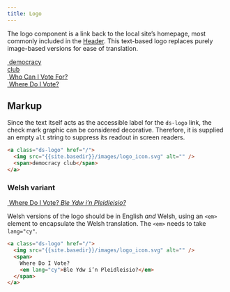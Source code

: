 ```yaml
---
title: Logo
---
```


The logo component is a link back to the local site’s homepage, most commonly included in the [Header]({{site.basedir}}/components/header). This text-based logo replaces purely image-based versions for ease of translation.

<div class="ds-scope">
  <div class="ds-stack-smaller">
    <div>
      <a class="ds-logo" href="/">
        <img src="{{site.basedir}}/images/logo_icon.svg" alt="" />
        <span>democracy<br>club</span>
      </a>
    </div>
    <div>
      <a class="ds-logo" href="/">
        <img src="{{site.basedir}}/images/logo_icon.svg" alt="" />
        <span>Who Can I Vote For?</span>
      </a>
    </div>
    <div>
      <a class="ds-logo" href="/">
        <img src="{{site.basedir}}/images/logo_icon.svg" alt="" />
        <span>Where Do I Vote?</span>
      </a>
    </div>
  </div>
</div>

## Markup

Since the text itself acts as the accessible label for the `ds-logo` link, the check mark graphic can be considered decorative. Therefore, it is supplied an empty `alt` string to suppress its readout in screen readers.

```html
<a class="ds-logo" href="/">
  <img src="{{site.basedir}}/images/logo_icon.svg" alt="" />
  <span>democracy club</span>
</a>
```

### Welsh variant

<div class="ds-scope">
  <a class="ds-logo" href="/">
    <img src="{{site.basedir}}/images/logo_icon.svg" alt="" />
    <span>
      Where Do I Vote?
      <em lang="cy">Ble Ydw i’n Pleidleisio?</em>
    </span>
  </a>
</div>

Welsh versions of the logo should be in English _and_ Welsh, using an `<em>` element to encapsulate the Welsh translation. The `<em>` needs to take `lang="cy"`.

```html
<a class="ds-logo" href="/">
  <img src="{{site.basedir}}/images/logo_icon.svg" alt="" />
  <span>
    Where Do I Vote?
    <em lang="cy">Ble Ydw i’n Pleidleisio?</em>
  </span>
</a>
```
